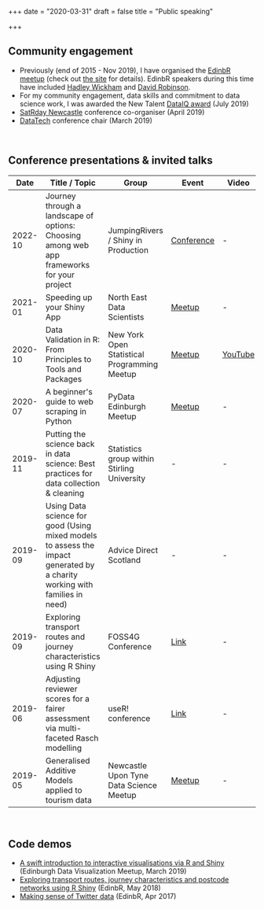 +++
date = "2020-03-31"
draft = false
title = "Public speaking"

+++


## Community engagement 

* Previously (end of 2015 - Nov 2019), I have organised the [EdinbR meetup](https://www.meetup.com/EdinbR/) (check out [the site](http://edinbr.org/) for details). EdinbR speakers during this time have included [Hadley Wickham](http://edinbr.org/edinbr/2016/05/11/may-Hadley-Update2-PostingTalk.html) and [David Robinson](http://edinbr.org/edinbr/2018/02/01/february-meeting-David-Robinson.html).
* For my community engagement, data skills and commitment to data science work, I was awarded the New Talent [DataIQ award](https://www.dataiq.co.uk/articles/articles/dataiq-awards-2019---new-talent-caterina-constantinescu-data-scientist-the-data-lab) (July 2019)
* [SatRday Newcastle](https://newcastle2019.satrdays.org/) conference co-organiser (April 2019)
* [DataTech](https://www.datafest.global/data-tech) conference chair (March 2019)

<br/>

## Conference presentations & invited talks

| Date | Title / Topic | Group | Event | Video | Slides |
|---|---|---|---|---|---|
| 2022-10 | Journey through a landscape of options: Choosing among web app frameworks for your project | JumpingRivers / Shiny in Production | [Conference](https://shiny-in-production.jumpingrivers.com/) | - | [Slides](https://github.com/DataPowered/DataPowered.io_site/blob/master/content/slides/20221007_ShinyInProduction.pdf) |
| 2021-01 | Speeding up your Shiny App | North East Data Scientists | [Meetup](https://www.meetup.com/newcastle-upon-tyne-data-science-meetup/events/274337760/) | - | - |
| 2020-10 | Data Validation in R: From Principles to Tools and Packages | New York Open Statistical Programming Meetup | [Meetup](https://www.meetup.com/nyhackr/events/273775979/) | [YouTube](https://www.youtube.com/watch?v=0d1c-8yw6Tk) | [Link](https://nyhackr.blob.core.windows.net/presentations/Data_Validation-Caterina_Constantinescu.pdf) |
| 2020-07 | A beginner's guide to web scraping in Python | PyData Edinburgh Meetup | [Meetup](https://www.meetup.com/PyData-Edinburgh/events/271632481/) | - | [Link](https://github.com/pydataedinburgh/meetups/blob/master/meetup-2020-07-07-v/PyDataScrapyTalk.pdf) |
| 2019-11 | Putting the science back in data science: Best practices for data collection & cleaning | Statistics group within Stirling University | - | - | - |
| 2019-09 | Using Data science for good (Using mixed models to assess the impact generated by a charity working with families in need) | Advice Direct Scotland | - | - | - |
| 2019-09 | Exploring transport routes and journey characteristics using R Shiny | FOSS4G Conference | [Link](https://uk.osgeo.org/foss4guk2019/) | - | - |
| 2019-06 | Adjusting reviewer scores for a fairer assessment via multi-faceted Rasch modelling | useR! conference | [Link](http://user2019.r-project.org/) | - | [Link](http://user2019.r-project.org/static/pres/lt257730.pdf) |
| 2019-05 | Generalised Additive Models applied to tourism data | Newcastle Upon Tyne Data Science Meetup | [Meetup](https://www.meetup.com/Newcastle-Upon-Tyne-Data-Science-Meetup/events/257156380/) | - | [Link](https://datapowered.io/posts/2019-05-24-generalised-additive-mixed-models-gamms-tourism/slides/HES_GAMs_Newcastle.pdf) |





<!--
* Poster presentation on using GAMs on tourism data and a lightning talk on Rasch models at the [Royal Statistical Society's International Conference](https://www.rss.org.uk/RSS/Events/RSS_Conference/2019_Conference/RSS/Events/Conference/2019_conference.aspx) (Sept 2019)
* Office of the Chief Economic Adviser (OCEA) invited talk: this talk focused on using generalised additive models with time series data (June 2019)
* Women in Computing and Data Science (NHS/ISD talk, March 2019)
* [An Introduction to The Data Lab Innovation Centre](https://www.epcc.ed.ac.uk/news/seminars) (Edinburgh Parallel Computing Centre, Jan 2018)
* Scottish Government Statistical Group R User Day: Good coding practices in R (Oct 2016)
-->


<br/>


## Code demos

* [A swift introduction to interactive visualisations via R and Shiny](https://www.meetup.com/meetup-group-vBHbCmgh/events/259694171/) (Edinburgh Data Visualization Meetup, March 2019)
* [Exploring transport routes, journey characteristics and postcode networks using R Shiny](http://edinbr.org/edinbr/2018/05/08/may-meeting.html) (EdinbR, May 2018)
* [Making sense of Twitter data](http://edinbr.org/edinbr/2017/04/12/april-meeting.html) (EdinbR, Apr 2017)


<br/>


<!--
## Podcasts

* [Podcast with John Mertic, Director of Program Management, Linux Foundation](https://open.spotify.com/show/4LXRYpbjennNM54Pwplmw1) (May 2019)
* [The 'DataFest Special' podcast](https://thedatalab.podbean.com/e/the-datafest-special/): guest speaker discussing DataTech19 (Feb 2019)
-->

